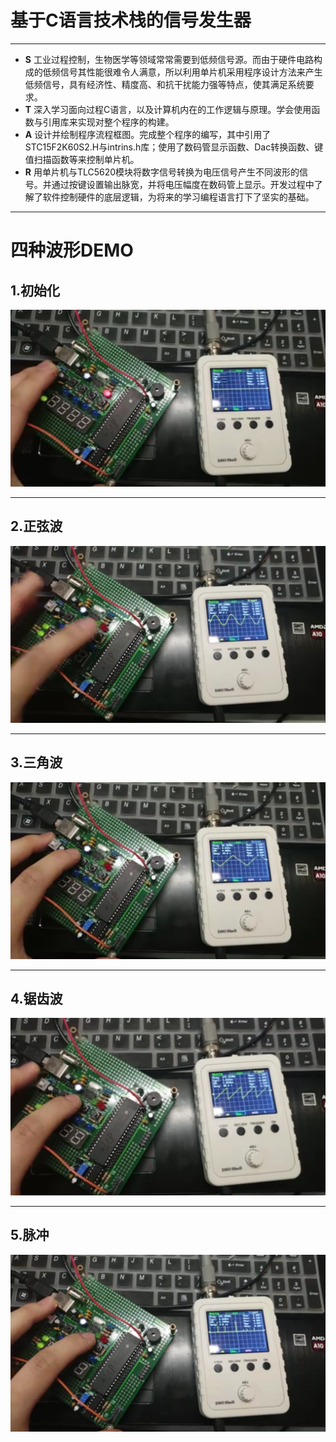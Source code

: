 # 基于C语言技术栈的信号发生器

---

* **S** 工业过程控制，生物医学等领域常常需要到低频信号源。而由于硬件电路构成的低频信号其性能很难令人满意，所以利用单片机采用程序设计方法来产生低频信号，具有经济性、精度高、和抗干扰能力强等特点，使其满足系统要求。
* **T** 深入学习面向过程C语言，以及计算机内在的工作逻辑与原理。学会使用函数与引用库来实现对整个程序的构建。
* **A** 设计并绘制程序流程框图。完成整个程序的编写，其中引用了STC15F2K60S2.H与intrins.h库；使用了数码管显示函数、Dac转换函数、键值扫描函数等来控制单片机。
* **R** 用单片机与TLC5620模块将数字信号转换为电压信号产生不同波形的信号。并通过按键设置输出脉宽，并将电压幅度在数码管上显示。开发过程中了解了软件控制硬件的底层逻辑，为将来的学习编程语言打下了坚实的基础。

---

# 四种波形DEMO
## 1.初始化

![avatar](https://github.com/yu1hang1/project_C/blob/master/Init.jpg
)

---

## 2.正弦波

![avatar](https://github.com/yu1hang1/project_C/blob/master/SineWave.jpg)

---

## 3.三角波

![avatar](https://github.com/yu1hang1/project_C/blob/master/TrigonometricWave.jpg)

---

## 4.锯齿波

![avatar](https://github.com/yu1hang1/project_C/blob/master/SawtoothWave.jpg)

---

## 5.脉冲

![avatar](https://github.com/yu1hang1/project_C/blob/master/pulse.jpg)	 

